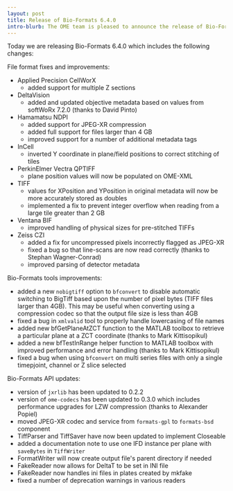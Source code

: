 ```yaml
---
layout: post
title: Release of Bio-Formats 6.4.0
intro-blurb: The OME team is pleased to announce the release of Bio-Formats 6.4.0
---
```


Today we are releasing Bio-Formats 6.4.0 which includes the following changes:

File format fixes and improvements:

* Applied Precision CellWorX
  * added support for multiple Z sections
* DeltaVision
  * added and updated objective metadata based on values from softWoRx 7.2.0 (thanks to David Pinto)
* Hamamatsu NDPI
  * added support for JPEG-XR compression
  * added full support for files larger than 4 GB
  * improved support for a number of additional metadata tags
* InCell
  * inverted Y coordinate in plane/field positions to correct stitching of tiles
* PerkinElmer Vectra QPTIFF
  * plane position values will now be populated on OME-XML
* TIFF
  * values for XPosition and YPosition in original metadata will now be more accurately stored as doubles
  * implemented a fix to prevent integer overflow when reading from a large tile greater than 2 GB
* Ventana BIF
  * improved handling of physical sizes for pre-stitched TIFFs
* Zeiss CZI
  * added a fix for uncompressed pixels incorrectly flagged as JPEG-XR
  * fixed a bug so that line-scans are now read correctly (thanks to Stephan Wagner-Conrad)
  * improved parsing of detector metadata

Bio-Formats tools improvements:

* added a new ``nobigtiff`` option to ``bfconvert`` to disable automatic switching to BigTiff based upon the 
  number of pixel bytes (TIFF files larger than 4GB). This may be useful when converting using a compression 
  codec so that the output file size is less than 4GB
* fixed a bug in ``xmlvalid`` tool to properly handle lowercasing of file names
* added new bfGetPlaneAtZCT function to the MATLAB toolbox to retrieve a particular plane at a ZCT coordinate 
  (thanks to Mark Kittisopikul)
* added a new bfTestInRange helper function to MATLAB toolbox with improved performance and error handling 
  (thanks to Mark Kittisopikul)
* fixed a bug when using ``bfconvert`` on multi series files with only a single timepjoint, channel or Z slice selected

Bio-Formats API updates:

* version of ``jxrlib`` has been updated to 0.2.2
* version of ``ome-codecs`` has been updated to 0.3.0 which includes performance upgrades for 
  LZW compression (thanks to Alexander Popiel)
* moved JPEG-XR codec and service from ``formats-gpl`` to ``formats-bsd`` component
* TiffParser and TiffSaver have now been updated to implement Closeable
* added a documentation note to use one IFD instance per plane with ``saveBytes`` in ``TiffWriter``
* FormatWriter will now create output file's parent directory if needed
* FakeReader now allows for DeltaT to be set in INI file
* FakeReader now handles ini files in plates created by mkfake
* fixed a number of deprecation warnings in various readers
